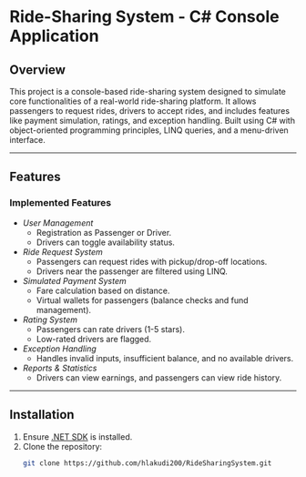 # Ride-Sharing System - C# Console Application

## Overview
This project is a console-based ride-sharing system designed to simulate core functionalities of a real-world ride-sharing platform. It allows passengers to request rides, drivers to accept rides, and includes features like payment simulation, ratings, and exception handling. Built using C# with object-oriented programming principles, LINQ queries, and a menu-driven interface.



---

## Features

### Implemented Features
- *User Management*  
  - Registration as Passenger or Driver.  
  - Drivers can toggle availability status.  
- *Ride Request System*  
  - Passengers can request rides with pickup/drop-off locations.  
  - Drivers near the passenger are filtered using LINQ.  
- *Simulated Payment System*  
  - Fare calculation based on distance.  
  - Virtual wallets for passengers (balance checks and fund management).  
- *Rating System*  
  - Passengers can rate drivers (1-5 stars).  
  - Low-rated drivers are flagged.  
- *Exception Handling*  
  - Handles invalid inputs, insufficient balance, and no available drivers.  
- *Reports & Statistics*  
  - Drivers can view earnings, and passengers can view ride history.  


---

## Installation
1. Ensure [.NET SDK](https://dotnet.microsoft.com/download) is installed.  
2. Clone the repository:  
   ```bash
   git clone https://github.com/hlakudi200/RideSharingSystem.git
